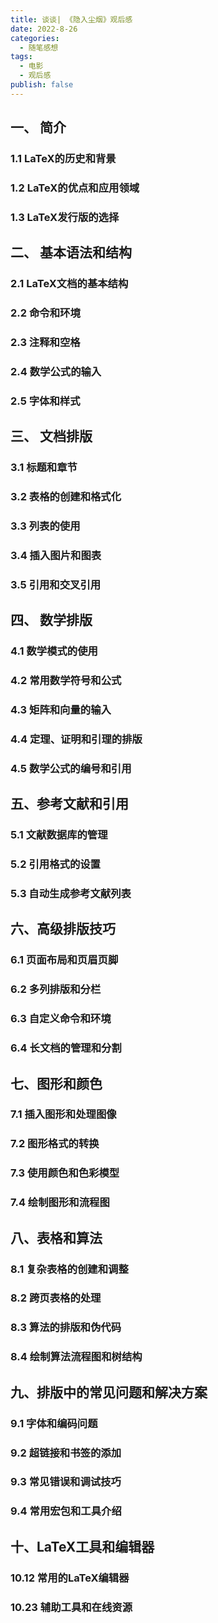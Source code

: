 ```yaml
---
title: 谈谈| 《隐入尘烟》观后感
date: 2022-8-26
categories:
  - 随笔感想
tags:
  - 电影
  - 观后感
publish: false
---
```




## 一、 简介

### 1.1 LaTeX的历史和背景

### 1.2 LaTeX的优点和应用领域

### 1.3 LaTeX发行版的选择

## 二、 基本语法和结构

### 2.1 LaTeX文档的基本结构

### 2.2 命令和环境

### 2.3 注释和空格

### 2.4 数学公式的输入

### 2.5 字体和样式

## 三、 文档排版

### 3.1 标题和章节

### 3.2 表格的创建和格式化

### 3.3 列表的使用

### 3.4 插入图片和图表

### 3.5 引用和交叉引用

## 四、 数学排版

### 4.1 数学模式的使用

### 4.2 常用数学符号和公式

### 4.3 矩阵和向量的输入

### 4.4 定理、证明和引理的排版

### 4.5 数学公式的编号和引用

## 五、参考文献和引用

### 5.1 文献数据库的管理

### 5.2 引用格式的设置

### 5.3 自动生成参考文献列表

## 六、高级排版技巧

### 6.1 页面布局和页眉页脚

### 6.2 多列排版和分栏

### 6.3 自定义命令和环境

### 6.4 长文档的管理和分割

## 七、图形和颜色

### 7.1 插入图形和处理图像

### 7.2 图形格式的转换

### 7.3 使用颜色和色彩模型

### 7.4 绘制图形和流程图

## 八、表格和算法

### 8.1 复杂表格的创建和调整

### 8.2 跨页表格的处理

### 8.3 算法的排版和伪代码

### 8.4 绘制算法流程图和树结构

## 九、排版中的常见问题和解决方案

### 9.1 字体和编码问题

### 9.2 超链接和书签的添加

### 9.3 常见错误和调试技巧

### 9.4 常用宏包和工具介绍

## 十、LaTeX工具和编辑器

### 10.12 常用的LaTeX编辑器

### 10.23 辅助工具和在线资源
